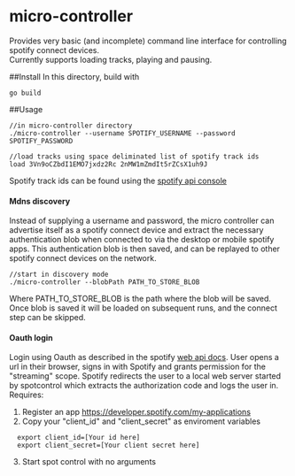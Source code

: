 # micro-controller

Provides very basic (and incomplete) command line interface for controlling spotify connect devices.  
Currently supports loading tracks, playing and pausing.

##Install
In this directory, build with
````
go build
````

##Usage
````
//in micro-controller directory
./micro-controller --username SPOTIFY_USERNAME --password SPOTIFY_PASSWORD

//load tracks using space deliminated list of spotify track ids
load 3Vn9oCZbdI1EMO7jxdz2Rc 2nMW1mZmdIt5rZCsX1uh9J
````
Spotify track ids can be found using the [spotify api console](https://developer.spotify.com/web-api/console/get-search-item/)

#### Mdns discovery
Instead of supplying a username and password, the micro controller can advertise itself as a spotify connect device and extract the necessary authentication blob when connected to via the desktop or mobile spotify apps.  This authentication blob is then saved, and can be replayed to other spotify connect devices on the network.

````
//start in discovery mode
./micro-controller --blobPath PATH_TO_STORE_BLOB
````
Where PATH_TO_STORE_BLOB is the path where the blob will be saved.  Once blob is saved it will be loaded on subsequent runs, and the connect step can be skipped.

#### Oauth login 
Login using Oauth as described in the spotify [web api docs](https://developer.spotify.com/web-api/authorization-guide/#authorization_code_flow). User opens a url in their browser, signs in with Spotify and grants permission for the "streaming" scope. Spotify redirects the user to a local web server started by spotcontrol which extracts the authorization code and logs the user in. 
Requires: 

1. Register an app https://developer.spotify.com/my-applications
2. Copy your "client_id" and "client_secret" as enviroment variables

  ````
    export client_id=[Your id here]
    export client_secret=[Your client secret here]
  ````
3. Start spot control with no arguments



